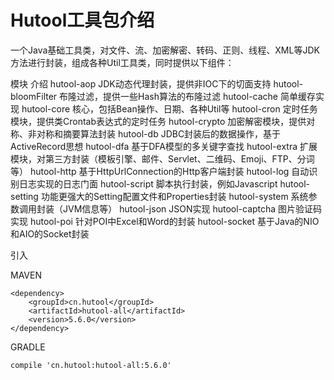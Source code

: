 # Hutool工具包介绍

一个Java基础工具类，对文件、流、加密解密、转码、正则、线程、XML等JDK方法进行封装，组成各种Util工具类，同时提供以下组件：



模块	介绍
hutool-aop	JDK动态代理封装，提供非IOC下的切面支持
hutool-bloomFilter	布隆过滤，提供一些Hash算法的布隆过滤
hutool-cache	简单缓存实现
hutool-core	核心，包括Bean操作、日期、各种Util等
hutool-cron	定时任务模块，提供类Crontab表达式的定时任务
hutool-crypto	加密解密模块，提供对称、非对称和摘要算法封装
hutool-db	JDBC封装后的数据操作，基于ActiveRecord思想
hutool-dfa	基于DFA模型的多关键字查找
hutool-extra	扩展模块，对第三方封装（模板引擎、邮件、Servlet、二维码、Emoji、FTP、分词等）
hutool-http	基于HttpUrlConnection的Http客户端封装
hutool-log	自动识别日志实现的日志门面
hutool-script	脚本执行封装，例如Javascript
hutool-setting	功能更强大的Setting配置文件和Properties封装
hutool-system	系统参数调用封装（JVM信息等）
hutool-json	JSON实现
hutool-captcha	图片验证码实现
hutool-poi	针对POI中Excel和Word的封装
hutool-socket	基于Java的NIO和AIO的Socket封装



引入 

MAVEN

```MAVEN
<dependency>
    <groupId>cn.hutool</groupId>
    <artifactId>hutool-all</artifactId>
    <version>5.6.0</version>
</dependency>
```

GRADLE

```GRADLE
compile 'cn.hutool:hutool-all:5.6.0'
```




